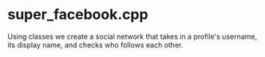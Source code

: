 # super_facebook.cpp
Using classes we create a social network that takes in a profile's username, its display name, and checks who follows each other.
